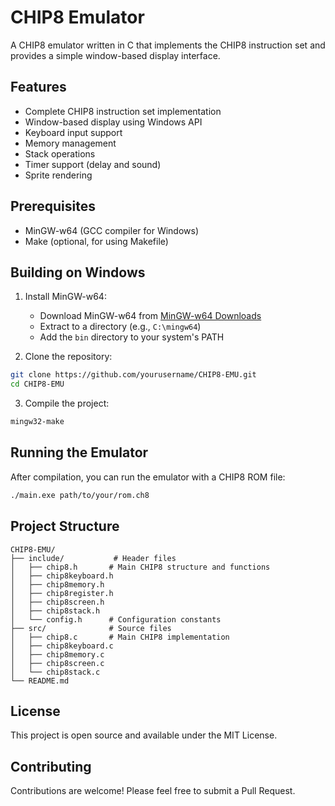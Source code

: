 # CHIP8 Emulator

A CHIP8 emulator written in C that implements the CHIP8 instruction set and provides a simple window-based display interface.

## Features

- Complete CHIP8 instruction set implementation
- Window-based display using Windows API
- Keyboard input support
- Memory management
- Stack operations
- Timer support (delay and sound)
- Sprite rendering

## Prerequisites

- MinGW-w64 (GCC compiler for Windows)
- Make (optional, for using Makefile)

## Building on Windows

1. Install MinGW-w64:
   - Download MinGW-w64 from [MinGW-w64 Downloads](https://github.com/niXman/mingw-builds-binaries/releases)
   - Extract to a directory (e.g., `C:\mingw64`)
   - Add the `bin` directory to your system's PATH

2. Clone the repository:
```bash
git clone https://github.com/yourusername/CHIP8-EMU.git
cd CHIP8-EMU
```

3. Compile the project:
```bash
mingw32-make
```

## Running the Emulator

After compilation, you can run the emulator with a CHIP8 ROM file:
```bash
./main.exe path/to/your/rom.ch8
```

## Project Structure

```
CHIP8-EMU/
├── include/           # Header files
│   ├── chip8.h       # Main CHIP8 structure and functions
│   ├── chip8keyboard.h
│   ├── chip8memory.h
│   ├── chip8register.h
│   ├── chip8screen.h
│   ├── chip8stack.h
│   └── config.h      # Configuration constants
├── src/              # Source files
│   ├── chip8.c       # Main CHIP8 implementation
│   ├── chip8keyboard.c
│   ├── chip8memory.c
│   ├── chip8screen.c
│   └── chip8stack.c
└── README.md
```

## License

This project is open source and available under the MIT License.

## Contributing

Contributions are welcome! Please feel free to submit a Pull Request. 
